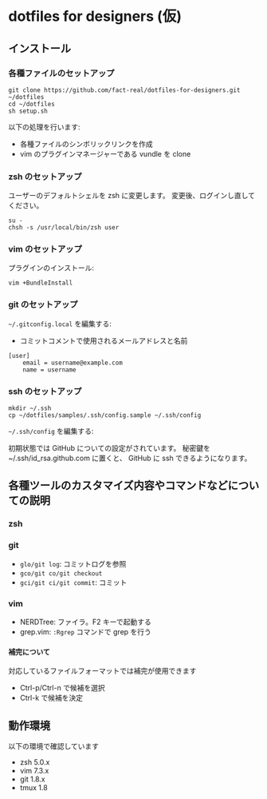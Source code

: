 # dotfiles for designers (仮)

## インストール

### 各種ファイルのセットアップ

```
git clone https://github.com/fact-real/dotfiles-for-designers.git ~/dotfiles
cd ~/dotfiles
sh setup.sh
```

以下の処理を行います:

* 各種ファイルのシンボリックリンクを作成
* vim のプラグインマネージャーである vundle を clone

### zsh のセットアップ

ユーザーのデフォルトシェルを zsh に変更します。
変更後、ログインし直してください。

```
su -
chsh -s /usr/local/bin/zsh user
```

### vim のセットアップ

プラグインのインストール:

```
vim +BundleInstall
```

### git のセットアップ

`~/.gitconfig.local` を編集する:

* コミットコメントで使用されるメールアドレスと名前

```
[user]
    email = username@example.com
    name = username
```

### ssh のセットアップ

```
mkdir ~/.ssh
cp ~/dotfiles/samples/.ssh/config.sample ~/.ssh/config
```

`~/.ssh/config` を編集する:

初期状態では GitHub についての設定がされています。
秘密鍵を ~/.ssh/id_rsa.github.com に置くと、 GitHub に ssh できるようになります。

## 各種ツールのカスタマイズ内容やコマンドなどについての説明

### zsh

### git

* `glo/git log`: コミットログを参照
* `gco/git co/git checkout`
* `gci/git ci/git commit`: コミット

### vim

* NERDTree: ファイラ。F2 キーで起動する
* grep.vim: `:Rgrep` コマンドで grep を行う

#### 補完について

対応しているファイルフォーマットでは補完が使用できます

* Ctrl-p/Ctrl-n で候補を選択
* Ctrl-k で候補を決定

## 動作環境

以下の環境で確認しています

* zsh 5.0.x
* vim 7.3.x
* git 1.8.x
* tmux 1.8
